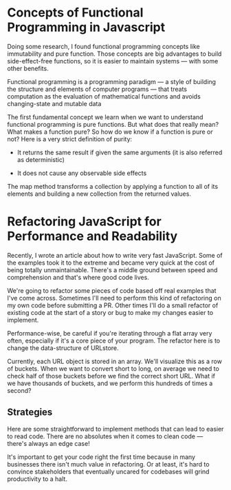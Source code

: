 # Concepts of Functional Programming in Javascript

Doing some research, I found functional programming concepts like immutability and pure function. Those concepts are big advantages to build side-effect-free functions, so it is easier to maintain systems — with some other benefits.

Functional programming is a programming paradigm — a style of building the structure and elements of computer programs — that treats computation as the evaluation of mathematical functions and avoids changing-state and mutable data

The first fundamental concept we learn when we want to understand functional programming is pure functions. But what does that really mean? What makes a function pure?
So how do we know if a function is pure or not? Here is a very strict definition of purity:

* It returns the same result if given the same arguments (it is also referred as deterministic)

* It does not cause any observable side effects

The map method transforms a collection by applying a function to all of its elements and building a new collection from the returned values.

# Refactoring JavaScript for Performance and Readability 

Recently, I wrote an article about how to write very fast JavaScript. Some of the examples took it to the extreme and became very quick at the cost of being totally unmaintainable. There's a middle ground between speed and comprehension and that's where good code lives.

We're going to refactor some pieces of code based off real examples that I've come across. Sometimes I'll need to perform this kind of refactoring on my own code before submitting a PR. Other times I'll do a small refactor of existing code at the start of a story or bug to make my changes easier to implement.

Performance-wise, be careful if you're iterating through a flat array very often, especially if it's a core piece of your program. The refactor here is to change the data-structure of URLstore.

Currently, each URL object is stored in an array. We'll visualize this as a row of buckets. When we want to convert short to long, on average we need to check half of those buckets before we find the correct short URL. What if we have thousands of buckets, and we perform this hundreds of times a second?

## Strategies

Here are some straightforward to implement methods that can lead to easier to read code. There are no absolutes when it comes to clean code — there's always an edge case!

It's important to get your code right the first time because in many businesses there isn't much value in refactoring. Or at least, it's hard to convince stakeholders that eventually uncared for codebases will grind productivity to a halt.

